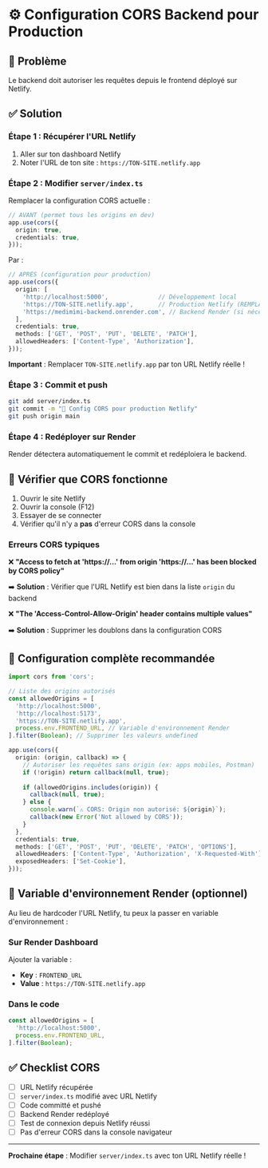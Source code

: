 # ⚙️ Configuration CORS Backend pour Production

## 🔧 Problème

Le backend doit autoriser les requêtes depuis le frontend déployé sur Netlify.

## ✅ Solution

### Étape 1 : Récupérer l'URL Netlify

1. Aller sur ton dashboard Netlify
2. Noter l'URL de ton site : `https://TON-SITE.netlify.app`

### Étape 2 : Modifier `server/index.ts`

Remplacer la configuration CORS actuelle :

```typescript
// AVANT (permet tous les origins en dev)
app.use(cors({
  origin: true,
  credentials: true,
}));
```

Par :

```typescript
// APRÈS (configuration pour production)
app.use(cors({
  origin: [
    'http://localhost:5000',              // Développement local
    'https://TON-SITE.netlify.app',       // Production Netlify (REMPLACER)
    'https://medimimi-backend.onrender.com', // Backend Render (si nécessaire)
  ],
  credentials: true,
  methods: ['GET', 'POST', 'PUT', 'DELETE', 'PATCH'],
  allowedHeaders: ['Content-Type', 'Authorization'],
}));
```

**Important** : Remplacer `TON-SITE.netlify.app` par ton URL Netlify réelle !

### Étape 3 : Commit et push

```bash
git add server/index.ts
git commit -m "🔧 Config CORS pour production Netlify"
git push origin main
```

### Étape 4 : Redéployer sur Render

Render détectera automatiquement le commit et redéploiera le backend.

## 🧪 Vérifier que CORS fonctionne

1. Ouvrir le site Netlify
2. Ouvrir la console (F12)
3. Essayer de se connecter
4. Vérifier qu'il n'y a **pas** d'erreur CORS dans la console

### Erreurs CORS typiques

❌ **"Access to fetch at 'https://...' from origin 'https://...' has been blocked by CORS policy"**

➡️ **Solution** : Vérifier que l'URL Netlify est bien dans la liste `origin` du backend

❌ **"The 'Access-Control-Allow-Origin' header contains multiple values"**

➡️ **Solution** : Supprimer les doublons dans la configuration CORS

## 📝 Configuration complète recommandée

```typescript
import cors from 'cors';

// Liste des origins autorisés
const allowedOrigins = [
  'http://localhost:5000',
  'http://localhost:5173',
  'https://TON-SITE.netlify.app',
  process.env.FRONTEND_URL, // Variable d'environnement Render
].filter(Boolean); // Supprimer les valeurs undefined

app.use(cors({
  origin: (origin, callback) => {
    // Autoriser les requêtes sans origin (ex: apps mobiles, Postman)
    if (!origin) return callback(null, true);
    
    if (allowedOrigins.includes(origin)) {
      callback(null, true);
    } else {
      console.warn(`⚠️ CORS: Origin non autorisé: ${origin}`);
      callback(new Error('Not allowed by CORS'));
    }
  },
  credentials: true,
  methods: ['GET', 'POST', 'PUT', 'DELETE', 'PATCH', 'OPTIONS'],
  allowedHeaders: ['Content-Type', 'Authorization', 'X-Requested-With'],
  exposedHeaders: ['Set-Cookie'],
}));
```

## 🔐 Variable d'environnement Render (optionnel)

Au lieu de hardcoder l'URL Netlify, tu peux la passer en variable d'environnement :

### Sur Render Dashboard

Ajouter la variable :
- **Key** : `FRONTEND_URL`
- **Value** : `https://TON-SITE.netlify.app`

### Dans le code

```typescript
const allowedOrigins = [
  'http://localhost:5000',
  process.env.FRONTEND_URL,
].filter(Boolean);
```

## ✅ Checklist CORS

- [ ] URL Netlify récupérée
- [ ] `server/index.ts` modifié avec URL Netlify
- [ ] Code committé et pushé
- [ ] Backend Render redéployé
- [ ] Test de connexion depuis Netlify réussi
- [ ] Pas d'erreur CORS dans la console navigateur

---

**Prochaine étape** : Modifier `server/index.ts` avec ton URL Netlify réelle !
